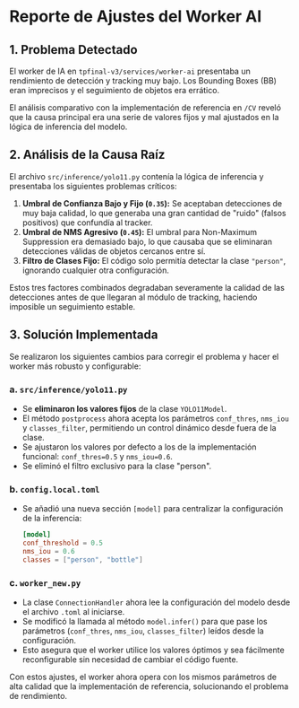 # Reporte de Ajustes del Worker AI

## 1. Problema Detectado

El worker de IA en `tpfinal-v3/services/worker-ai` presentaba un rendimiento de detección y tracking muy bajo. Los Bounding Boxes (BB) eran imprecisos y el seguimiento de objetos era errático.

El análisis comparativo con la implementación de referencia en `/CV` reveló que la causa principal era una serie de valores fijos y mal ajustados en la lógica de inferencia del modelo.

## 2. Análisis de la Causa Raíz

El archivo `src/inference/yolo11.py` contenía la lógica de inferencia y presentaba los siguientes problemas críticos:

1.  **Umbral de Confianza Bajo y Fijo (`0.35`):** Se aceptaban detecciones de muy baja calidad, lo que generaba una gran cantidad de "ruido" (falsos positivos) que confundía al tracker.
2.  **Umbral de NMS Agresivo (`0.45`):** El umbral para Non-Maximum Suppression era demasiado bajo, lo que causaba que se eliminaran detecciones válidas de objetos cercanos entre sí.
3.  **Filtro de Clases Fijo:** El código solo permitía detectar la clase `"person"`, ignorando cualquier otra configuración.

Estos tres factores combinados degradaban severamente la calidad de las detecciones antes de que llegaran al módulo de tracking, haciendo imposible un seguimiento estable.

## 3. Solución Implementada

Se realizaron los siguientes cambios para corregir el problema y hacer el worker más robusto y configurable:

### a. `src/inference/yolo11.py`

- Se **eliminaron los valores fijos** de la clase `YOLO11Model`.
- El método `postprocess` ahora acepta los parámetros `conf_thres`, `nms_iou` y `classes_filter`, permitiendo un control dinámico desde fuera de la clase.
- Se ajustaron los valores por defecto a los de la implementación funcional: `conf_thres=0.5` y `nms_iou=0.6`.
- Se eliminó el filtro exclusivo para la clase "person".

### b. `config.local.toml`

- Se añadió una nueva sección `[model]` para centralizar la configuración de la inferencia:
  ```toml
  [model]
  conf_threshold = 0.5
  nms_iou = 0.6
  classes = ["person", "bottle"]
  ```

### c. `worker_new.py`

- La clase `ConnectionHandler` ahora lee la configuración del modelo desde el archivo `.toml` al iniciarse.
- Se modificó la llamada al método `model.infer()` para que pase los parámetros (`conf_thres`, `nms_iou`, `classes_filter`) leídos desde la configuración.
- Esto asegura que el worker utilice los valores óptimos y sea fácilmente reconfigurable sin necesidad de cambiar el código fuente.

Con estos ajustes, el worker ahora opera con los mismos parámetros de alta calidad que la implementación de referencia, solucionando el problema de rendimiento.
